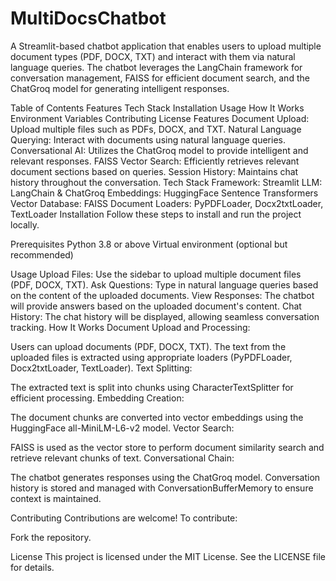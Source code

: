 # MultiDocsChatbot
A Streamlit-based chatbot application that enables users to upload multiple document types (PDF, DOCX, TXT) and interact with them via natural language queries. The chatbot leverages the LangChain framework for conversation management, FAISS for efficient document search, and the ChatGroq model for generating intelligent responses.

Table of Contents
Features
Tech Stack
Installation
Usage
How It Works
Environment Variables
Contributing
License
Features
Document Upload: Upload multiple files such as PDFs, DOCX, and TXT.
Natural Language Querying: Interact with documents using natural language queries.
Conversational AI: Utilizes the ChatGroq model to provide intelligent and relevant responses.
FAISS Vector Search: Efficiently retrieves relevant document sections based on queries.
Session History: Maintains chat history throughout the conversation.
Tech Stack
Framework: Streamlit
LLM: LangChain & ChatGroq
Embeddings: HuggingFace Sentence Transformers
Vector Database: FAISS
Document Loaders: PyPDFLoader, Docx2txtLoader, TextLoader
Installation
Follow these steps to install and run the project locally.

Prerequisites
Python 3.8 or above
Virtual environment (optional but recommended)

Usage
Upload Files: Use the sidebar to upload multiple document files (PDF, DOCX, TXT).
Ask Questions: Type in natural language queries based on the content of the uploaded documents.
View Responses: The chatbot will provide answers based on the uploaded document's content.
Chat History: The chat history will be displayed, allowing seamless conversation tracking.
How It Works
Document Upload and Processing:

Users can upload documents (PDF, DOCX, TXT).
The text from the uploaded files is extracted using appropriate loaders (PyPDFLoader, Docx2txtLoader, TextLoader).
Text Splitting:

The extracted text is split into chunks using CharacterTextSplitter for efficient processing.
Embedding Creation:

The document chunks are converted into vector embeddings using the HuggingFace all-MiniLM-L6-v2 model.
Vector Search:

FAISS is used as the vector store to perform document similarity search and retrieve relevant chunks of text.
Conversational Chain:

The chatbot generates responses using the ChatGroq model. Conversation history is stored and managed with ConversationBufferMemory to ensure context is maintained.


Contributing
Contributions are welcome! To contribute:

Fork the repository.

License
This project is licensed under the MIT License. See the LICENSE file for details.
